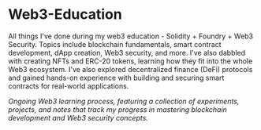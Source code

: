 # Web3-Education
All things I've done during my web3 education - Solidity + Foundry + Web3 Security. Topics include blockchain fundamentals, smart contract development, dApp creation, Web3 security, and more. I've also dabbled with creating NFTs and ERC-20 tokens, learning how they fit into the whole Web3 ecosystem. I've also explored decentralized finance (DeFi) protocols and gained hands-on experience with building and securing smart contracts for real-world applications.

<i>Ongoing Web3 learning process, featuring a collection of experiments, projects, and notes that track my progress in mastering blockchain development and Web3 security concepts.</i>

